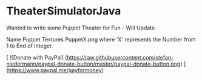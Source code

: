 # TheaterSimulatorJava
Wanted to write some Puppet Theater for Fun - Will Update


Name Puppet Textures PuppetX.png where 'X' represents the Number from 1 to End of Integer. 

[
  ![Donate with PayPal]
  (https://raw.githubusercontent.com/stefan-niedermann/paypal-donate-button/master/paypal-donate-button.png)
]
(https://www.paypal.me/gayformoney)
